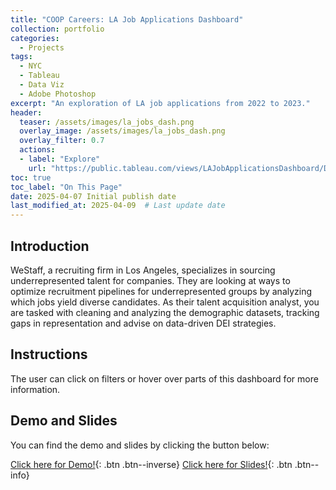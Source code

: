 ```yaml
---
title: "COOP Careers: LA Job Applications Dashboard"
collection: portfolio
categories:
  - Projects
tags:
  - NYC
  - Tableau
  - Data Viz
  - Adobe Photoshop
excerpt: "An exploration of LA job applications from 2022 to 2023."
header:
  teaser: /assets/images/la_jobs_dash.png
  overlay_image: /assets/images/la_jobs_dash.png
  overlay_filter: 0.7
  actions:
  - label: "Explore"
    url: "https://public.tableau.com/views/LAJobApplicationsDashboard/Dashboard1?:language=en-US&publish=yes&:sid=&:redirect=auth&:display_count=n&:origin=viz_share_link"
toc: true
toc_label: "On This Page"
date: 2025-04-07 Initial publish date
last_modified_at: 2025-04-09  # Last update date
---
```

## Introduction
WeStaff, a recruiting firm in Los Angeles, specializes in sourcing underrepresented talent for companies. They are looking at ways to optimize recruitment pipelines for underrepresented groups by analyzing which jobs yield diverse candidates. As their talent acquisition analyst, you are tasked with cleaning and analyzing the demographic datasets, tracking gaps in representation and advise on data-driven DEI strategies.

## Instructions
The user can click on filters or hover over parts of this dashboard for more information.

## Demo and Slides
You can find the demo and slides by clicking the button below:

[Click here for Demo!](https://public.tableau.com/views/LAJobApplicationsDashboard/Dashboard1?:language=en-US&publish=yes&:sid=&:redirect=auth&:display_count=n&:origin=viz_share_link){: .btn .btn--inverse} [Click here for Slides!](https://docs.google.com/presentation/d/1krEbUGcrE8PPVU2rtLU61bRRD6ekvr1dbxbqi9jE_o8/edit?slide=id.g346ea3b8ff3_5_607#slide=id.g346ea3b8ff3_5_607){: .btn .btn--info}